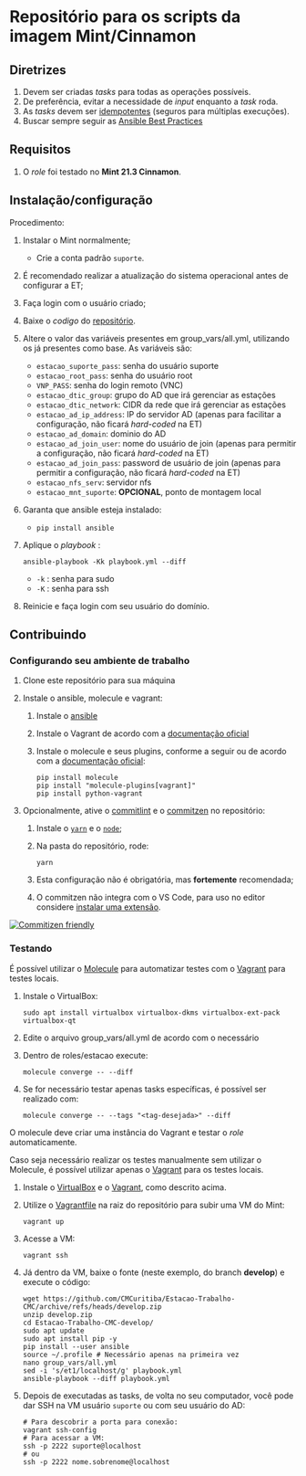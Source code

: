# Repositório para os scripts da imagem Mint/Cinnamon

## Diretrizes

1. Devem ser criadas _tasks_ para todas as operações possíveis.
2. De preferência, evitar a necessidade de _input_ enquanto a _task_ roda.
3. As _tasks_ devem ser [idempotentes](https://docs.ansible.com/ansible/latest/reference_appendices/glossary.html#term-idempotency) (seguros para múltiplas execuções).
4. Buscar sempre seguir as [Ansible Best Practices](https://docs.ansible.com/ansible/2.8/user_guide/playbooks_best_practices.html)

## Requisitos

1. O _role_ foi testado no **Mint 21.3 Cinnamon**.

## Instalação/configuração

Procedimento:

1. Instalar o Mint normalmente;
   - Crie a conta padrão `suporte`.
2. É recomendado realizar a atualização do sistema operacional antes de configurar a ET;
3. Faça login com o usuário criado;
4. Baixe o _codigo_ do [repositório](https://github.com/CMCuritiba/Estacao-Trabalho-CMC).
5. Altere o valor das variáveis presentes em group_vars/all.yml, utilizando os já presentes como base. As variáveis são:

   - `estacao_suporte_pass`: senha do usuário suporte
   - `estacao_root_pass`: senha do usuário root
   - `VNP_PASS`: senha do login remoto (VNC)
   - `estacao_dtic_group`: grupo do AD que irá gerenciar as estações
   - `estacao_dtic_network`: CIDR da rede que irá gerenciar as estações
   - `estacao_ad_ip_address`: IP do servidor AD (apenas para facilitar a configuração,
     não ficará _hard-coded_ na ET)
   - `estacao_ad_domain`: dominio do AD
   - `estacao_ad_join_user`: nome do usuário de join (apenas para permitir a
     configuração, não ficará _hard-coded_ na ET)
   - `estacao_ad_join_pass`: password de usuário de join (apenas para permitir a
     configuração, não ficará _hard-coded_ na ET)
   - `estacao_nfs_serv`: servidor nfs
   - `estacao_mnt_suporte`: **OPCIONAL**, ponto de montagem local

6. <a name="ansible-install"></a>Garanta que ansible esteja instalado:

   - `pip install ansible`

7. Aplique o _playbook_ :

      ```shell
      ansible-playbook -Kk playbook.yml --diff
      ```

      - `-k` : senha para sudo
      - `-K` : senha para ssh

8. Reinicie e faça login com seu usuário do domínio.

## Contribuindo

### Configurando seu ambiente de trabalho

1. Clone este repositório para sua máquina
2. Instale o ansible, molecule e vagrant:

   1. Instale o [ansible](#ansible-install)
   2. <a name="vagrant-install"></a>Instale o Vagrant de acordo com a [documentação oficial](https://developer.hashicorp.com/vagrant/install?product_intent=vagrant#linux)
   3. Instale o molecule e seus plugins, conforme a seguir ou de acordo com a [documentação oficial](https://ansible.readthedocs.io/projects/molecule/installation/):

      ```shell
      pip install molecule
      pip install "molecule-plugins[vagrant]"
      pip install python-vagrant
      ```

3. Opcionalmente, ative o [commitlint](https://github.com/conventional-changelog/commitlint) e
   o [commitzen](https://github.com/commitizen/cz-cli) no repositório:

   1. Instale o [`yarn`](https://classic.yarnpkg.com/lang/en/docs/install/) e o
      [`node`](https://nodejs.org/en/download);
   2. Na pasta do repositório, rode:

      ```shell
      yarn
      ```

   3. Esta configuração não é obrigatória, mas **fortemente** recomendada;
   4. O commitzen não integra com o VS Code, para uso no editor considere
      [instalar uma extensão](https://github.com/commitizen/cz-cli#adapters).

[![Commitizen friendly](https://img.shields.io/badge/commitizen-friendly-brightgreen.svg)](http://commitizen.github.io/cz-cli/)

### Testando

É possível utilizar o [Molecule](https://ansible.readthedocs.io/projects/molecule/) para automatizar testes com o [Vagrant](https://www.vagrantup.com/) para testes locais.

1. <a name="virtualbox-install"></a>Instale o VirtualBox:

   ```shell
   sudo apt install virtualbox virtualbox-dkms virtualbox-ext-pack virtualbox-qt
   ```

2. Edite o arquivo group_vars/all.yml de acordo com o necessário

3. Dentro de roles/estacao execute:

   ```shell
   molecule converge -- --diff
   ```

4. Se for necessário testar apenas tasks específicas, é possível ser realizado com:

   ```shell
   molecule converge -- --tags "<tag-desejada>" --diff
   ```

O molecule deve criar uma instância do Vagrant e testar o _role_ automaticamente.

Caso seja necessário realizar os testes manualmente sem utilizar o Molecule, é possível utilizar apenas o [Vagrant](https://www.vagrantup.com/) para os testes locais.

1. Instale o [VirtualBox](#virtualbox-install) e o [Vagrant](#vagrant-install), como descrito acima.
2. Utilize o [Vagrantfile](./Vagrantfile) na raiz do repositório para subir uma VM do Mint:

   ```shell
   vagrant up
   ```

3. Acesse a VM:

   ```shell
   vagrant ssh
   ```

4. Já dentro da VM, baixe o fonte (neste exemplo, do branch **develop**) e
   execute o código:

   ```shell
   wget https://github.com/CMCuritiba/Estacao-Trabalho-CMC/archive/refs/heads/develop.zip
   unzip develop.zip
   cd Estacao-Trabalho-CMC-develop/
   sudo apt update
   sudo apt install pip -y
   pip install --user ansible
   source ~/.profile # Necessário apenas na primeira vez
   nano group_vars/all.yml
   sed -i 's/et1/localhost/g' playbook.yml
   ansible-playbook --diff playbook.yml
   ```

5. Depois de executadas as tasks, de volta no seu computador, você pode dar SSH na VM usuário `suporte` ou com seu
   usuário do AD:

   ```shell
   # Para descobrir a porta para conexão:
   vagrant ssh-config
   # Para acessar a VM:
   ssh -p 2222 suporte@localhost
   # ou
   ssh -p 2222 nome.sobrenome@localhost
   ```
